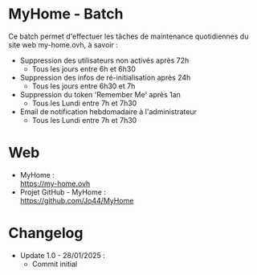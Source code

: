 # MyHome - Batch

Ce batch permet d'effectuer les tâches de maintenance quotidiennes du site web my-home.ovh, à savoir :  

* Suppression des utilisateurs non activés après 72h  
  * Tous les jours entre 6h et 6h30  
* Suppression des infos de ré-initialisation après 24h  
  * Tous les jours entre 6h30 et 7h  
* Suppression du token 'Remember Me' après 1an  
  * Tous les Lundi entre 7h et 7h30  
* Email de notification hebdomadaire à l'administrateur  
  * Tous les Lundi entre 7h et 7h30  

# Web

* MyHome :  
https://my-home.ovh  
* Projet GitHub - MyHome :  
https://github.com/Jo44/MyHome  

# Changelog

* Update 1.0 - 28/01/2025 :  
  * Commit initial
